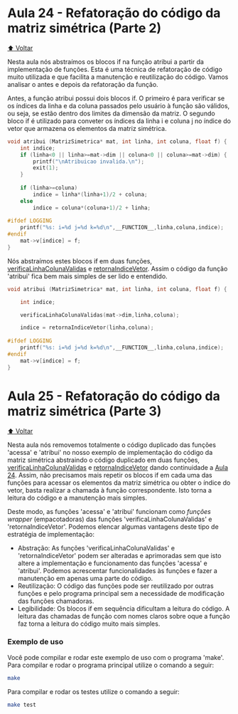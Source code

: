 # Aula 24 - Refatoração do código da matriz simétrica (Parte 2)

[:arrow_up: Voltar](https://github.com/Geofisicando/C-orientado-a-testes#%C3%ADndice)

Nesta aula nós abstraímos os blocos if na função atribui a partir da implementação de funções. Esta é uma técnica de refatoração de código muito utilizada e que facilita a manutenção e reutilização do código. Vamos analisar o antes e depois da refatoração da função.

Antes, a função atribui possui dois blocos if. O primeiro é para verificar se os índices da linha e da coluna passados pelo usuário à função são válidos, ou seja, se estão dentro dos limites da dimensão da matriz. O segundo bloco if é utilizado para conveter os índices da linha i e coluna j no índice do vetor que armazena os elementos da matriz simétrica.

```c
void atribui (MatrizSimetrica* mat, int linha, int coluna, float f) {
    int indice;
    if (linha<0 || linha>=mat->dim || coluna<0 || coluna>=mat->dim) {
        printf("\nAtribuicao invalida.\n");
        exit(1);
    }
    
    if (linha>=coluna)
        indice = linha*(linha+1)/2 + coluna;
    else
        indice = coluna*(coluna+1)/2 + linha;
   
#ifdef LOGGING 
    printf("%s: i=%d j=%d k=%d\n",__FUNCTION__,linha,coluna,indice);
#endif
    mat->v[indice] = f;
}
```

Nós abstraímos estes blocos if em duas funções, [verificaLinhaColunaValidas](https://github.com/Geofisicando/C-orientado-a-testes/blob/d02a50391b14e2d51f11d10f6818fa58ecfc6ee4/exemplos/matrizSimetricaRefatoracao/codigo_duplicado/matriz.c#L32) e [retornaIndiceVetor](https://github.com/Geofisicando/C-orientado-a-testes/blob/d02a50391b14e2d51f11d10f6818fa58ecfc6ee4/exemplos/matrizSimetricaRefatoracao/codigo_duplicado/matriz.c#L41). Assim o código da função 'atribui' fica bem mais simples de ser lido e entendido.

```c
void atribui (MatrizSimetrica* mat, int linha, int coluna, float f) {

	int indice;

	verificaLinhaColunaValidas(mat->dim,linha,coluna);

	indice = retornaIndiceVetor(linha,coluna);
  
#ifdef LOGGING 
	printf("%s: i=%d j=%d k=%d\n",__FUNCTION__,linha,coluna,indice);
#endif
	mat->v[indice] = f;
}
 ```

# Aula 25 - Refatoração do código da matriz simétrica (Parte 3)

[:arrow_up: Voltar](https://github.com/Geofisicando/C-orientado-a-testes#%C3%ADndice)

Nesta aula nós removemos totalmente o código duplicado das funções 'acessa' e 'atribui' no nosso exemplo de implementação do código da matriz simétrica abstraindo o código duplicado em duas funções, [verificaLinhaColunaValidas](https://github.com/Geofisicando/C-orientado-a-testes/blob/d02a50391b14e2d51f11d10f6818fa58ecfc6ee4/exemplos/matrizSimetricaRefatoracao/codigo_duplicado/matriz.c#L32) e [retornaIndiceVetor](https://github.com/Geofisicando/C-orientado-a-testes/blob/d02a50391b14e2d51f11d10f6818fa58ecfc6ee4/exemplos/matrizSimetricaRefatoracao/codigo_duplicado/matriz.c#L41) dando continuidade a [Aula 24](https://github.com/Geofisicando/C-orientado-a-testes/tree/main/exemplos/matrizSimetricaRefatoracao/codigo_duplicado#aula-24---refatora%C3%A7%C3%A3o-do-c%C3%B3digo-da-matriz-sim%C3%A9trica-parte-2). Assim, não precisamos mais repetir os blocos if em cada uma das funções para acessar os elementos da matriz simétrica ou obter o índice do vetor, basta realizar a chamada à função correspondente. Isto torna a leitura do código e a manutenção mais simples.

Deste modo, as funções 'acessa' e 'atribui' funcionam como _funções wrapper_ (empacotadoras) das funções 'verificaLinhaColunaValidas' e 'retornaIndiceVetor'. Podemos elencar algumas vantagens deste tipo de estratégia de implementação:

* Abstração: As funções 'verificaLinhaColunaValidas' e 'retornaIndiceVetor' podem ser alteradas e aprimoradas sem que isto altere a implementação e funcionamento das funções 'acessa' e 'atribui'. Podemos acrescentar funcionalidades às funções e fazer a manutenção em apenas uma parte do código.
* Reutilização: O código das funções pode ser reutilizado por outras funções e pelo programa principal sem a necessidade de modificação das funções chamadoras.
* Legibilidade: Os blocos if em sequência dificultam a leitura do código. A leitura das chamadas de função com nomes claros sobre oque a função faz torna a leitura do código muito mais simples.

### Exemplo de uso

Você pode compilar e rodar este exemplo de uso com o programa 'make'. Para compilar e rodar o programa principal utilize o comando a seguir:

```sh
make
```

Para compilar e rodar os testes utilize o comando a seguir:

```sh
make test
```
